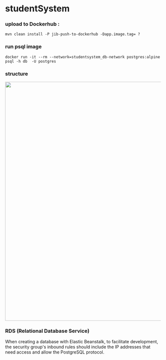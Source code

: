 # studentSystem

### upload to Dockerhub :
``` mvn clean install -P jib-push-to-dockerhub -Dapp.image.tag= ? ```

### run psql image
``` docker run -it --rm --network=studentsystem_db-network postgres:alpine psql -h db  -U postgres ```

### structure
<img width="773" alt="" src="./image/structure_1.png">

### RDS (Relational Database Service)

When creating a database with Elastic Beanstalk, to facilitate development, the security group's inbound rules should include the IP addresses that need access and allow the PostgreSQL protocol.

